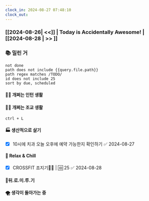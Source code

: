 ```yaml
---
clock_in: 2024-08-27 07:48:10
clock_out: 
---
```

### [[2024-08-26| <<]] | **Today is Accidentally Awesome!** | [[2024-08-28 | >> ]]

### 📚 밀린 거
```tasks
not done 
path does not include {{query.file.path}}
path regex matches /TODO/
id does not include 25
sort by due, scheduled
```

#### 🤦‍♂️ 개쩌는 인턴 생활

#### 👨‍🏫 개쩌는 조교 생활
`ctrl + L`

#### 🏭 생산적으로 살기
- [x] 10시에 치과 오늘 오후에 예약 가능한지 확인하기 ✅ 2024-08-27

#### 🍻 Relax & Chill 
- [x] CROSSFIT 죠지기🏋️‍♀️ | 🆔 25 ✅ 2024-08-28


#### 💨뒤.로.미.루.기

#### 🌪 생각이 돌아가는 중